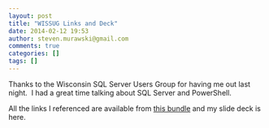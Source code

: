 ```yaml
---
layout: post
title: "WISSUG Links and Deck"
date: 2014-02-12 19:53
author: steven.murawski@gmail.com
comments: true
categories: []
tags: []
---
```



Thanks to the Wisconsin SQL Server Users Group for having me out last night. &nbsp;I had a great time talking about SQL Server and PowerShell.


All the links I referenced are available from [this bundle](http://bitly.com/bundles/stevenmurawski/2)&nbsp;and my slide deck is here.

